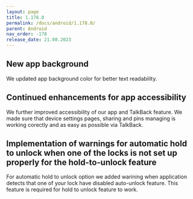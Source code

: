 ```yaml
---
layout: page
title: 1.178.0
permalink: /docs/android/1.178.0/
parent: Android
nav_order: -178
release_date: 21.08.2023
---
```


## New app background
We updated app background color for better text readability.

## Continued enhancements for app accessibility
We further improved accessibility of our app and TalkBack feature. We made sure that device settings pages, sharing and pins managing is working corectly and as easy as possible via TalkBack.

## Implementation of warnings for automatic hold to unlock when one of the locks is not set up properly for the hold-to-unlock feature
For automatic hold to unlock option we added warining when application detects that one of your lock have disabled auto-unlock feature. This feature is required for hold to unlock feature to work.